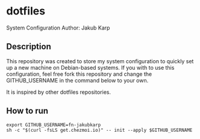 # dotfiles

System Configuration
Author: Jakub Karp

## Description
This repository was created to store my system configuration to quickly set up a new machine on Debian-based systems.
If you with to use this configuration, feel free fork this repository and change the GITHUB_USERNAME in the command below to your own.

It is inspired by other dotfiles repositories.

## How to run

```shell
export GITHUB_USERNAME=fn-jakubkarp
sh -c "$(curl -fsLS get.chezmoi.io)" -- init --apply $GITHUB_USERNAME

```

